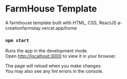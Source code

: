 # FarmHouse Template
A farmhouse template built with HTML, CSS, ReactJS 
a-creationfarmstay.vercel.app/home

### `npm start`

Runs the app in the development mode.\
Open [http://localhost:3000](http://localhost:3000) to view it in your browser.

The page will reload when you make changes.\
You may also see any lint errors in the console.

